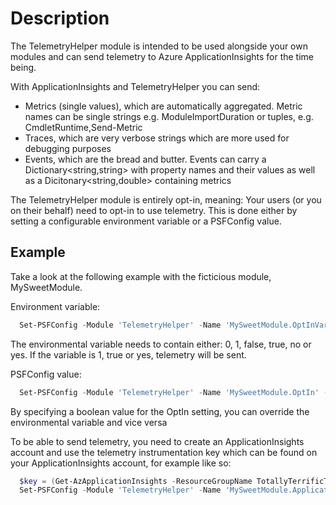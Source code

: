 # Description

The TelemetryHelper module is intended to be used alongside your own modules and can send telemetry to Azure ApplicationInsights for the time being.

With ApplicationInsights and TelemetryHelper you can send:
- Metrics (single values), which are automatically aggregated. Metric names can be single strings e.g. ModuleImportDuration or tuples, e.g. CmdletRuntime,Send-Metric
- Traces, which are very verbose strings which are more used for debugging purposes
- Events, which are the bread and butter. Events can carry a Dictionary<string,string> with property names and their values as well as a Dicitonary<string,double> containing metrics

The TelemetryHelper module is entirely opt-in, meaning: Your users (or you on their behalf) need to opt-in to use telemetry. This is done either
by setting a configurable environment variable or a PSFConfig value.

## Example

Take a look at the following example with the ficticious module, MySweetModule.

Environment variable:  

```powershell
  Set-PSFConfig -Module 'TelemetryHelper' -Name 'MySweetModule.OptInVariable' -Value 'de.janhendrikpeters.telemetryoptin' -PassThru | Register-PSFConfig
```

The environmental variable needs to contain either: 0, 1, false, true, no or yes. If the variable is 1, true or yes, telemetry will be sent.

PSFConfig value:  

```powershell
  Set-PSFConfig -Module 'TelemetryHelper' -Name 'MySweetModule.OptIn' -Value $false -PassThru | Register-PSFConfig
```

By specifying a boolean value for the OptIn setting, you can override the environmental variable and vice versa

To be able to send telemetry, you need to create an ApplicationInsights account and use the telemetry instrumentation key
which can be found on your ApplicationInsights account, for example like so:  

```powershell
  $key = (Get-AzApplicationInsights -ResourceGroupName TotallyTerrificTelemetryTest -Name TurboTelemetry).InstrumentationKey
  Set-PSFConfig -Module 'TelemetryHelper' -Name 'MySweetModule.ApplicationInsights.InstrumentationKey' -Value $key -PassThru | Register-PSFConfig
```
